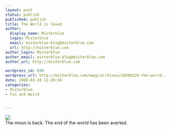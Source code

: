 ```yaml
---
layout: post
status: publish
published: publish
title: The World is Saved
author:
  display_name: Misterblue
  login: Misterblue
  email: misterblue-blog@misterblue.com
  url: http://misterblue.com
author_login: Misterblue
author_email: misterblue-blog@misterblue.com
author_url: http://misterblue.com

wordpress_id: 699
wordpress_url: http://misterblue.com/wwpp/archives/20080220-the-world-is-saved
date: 2008-02-20 11:20:58
categories:
- Misterblue
- Fun and Weird


---
```

<div class="g2image_float_left"><a href="/images/oldimages/1392.jpg"><img src="/images/oldimages/thumb/1392.jpg" class="oldImageThumb"/></a></div>The moon is back. The end of the world has been averted. 
